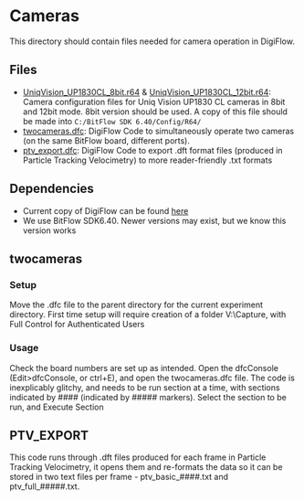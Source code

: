 # Cameras
This directory should contain files needed for camera operation in DigiFlow.

## Files
- [UniqVision_UP1830CL_8bit.r64](./UniqVision_UP1830CL_8bit.r64) & [UniqVision_UP1830CL_12bit.r64](./UniqVision_UP1830CL_8bit.r64): Camera configuration files for Uniq Vision UP1830 CL cameras in 8bit and 12bit mode. 8bit version should be used. A copy of this file should be made into `C:/BitFlow SDK 6.40/Config/R64/`
- [twocameras.dfc](./twocameras.dfc):  DigiFlow Code to simultaneously operate two cameras (on the same BitFlow board, different ports). 
- [ptv_export.dfc](./ptv_export.dfc): DigiFlow Code to export .dft format files (produced in Particle Tracking Velocimetry) to more reader-friendly .txt formats

## Dependencies
- Current copy of DigiFlow can be found [here](https://www.dropbox.com/sh/uc5nmllmd11pdj1/AADNkwK5MmsYD2JW1gcFcXbTa?dl=0)
- We use BitFlow SDK6.40. Newer versions may exist, but we know this version works

## twocameras
### Setup
Move the .dfc file to the parent directory for the current experiment directory. First time setup will require creation of a folder V:\Capture, with Full Control for Authenticated Users
### Usage
Check the board numbers are set up as intended. Open the dfcConsole (Edit>dfcConsole, or ctrl+E), and open the twocameras.dfc file. The code is inexplicably glitchy, and needs to be run section at a time, with sections indicated by #### (indicated by ##### markers). Select the section to be run, and Execute Section 

## PTV_EXPORT
This code runs through .dft files produced for each frame in Particle Tracking Velocimetry, it opens them and re-formats the data so it can be stored in two text files per frame - ptv_basic_####.txt and ptv_full_#####.txt. 
